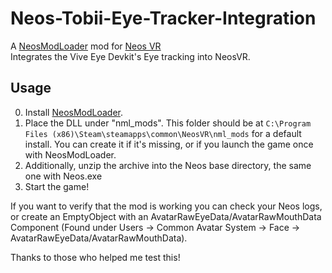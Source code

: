 # Neos-Tobii-Eye-Tracker-Integration 

A [NeosModLoader](https://github.com/zkxs/NeosModLoader) mod for [Neos VR](https://neos.com/)  
Integrates the Vive Eye Devkit's Eye tracking into NeosVR.

## Usage
0. Install [NeosModLoader](https://github.com/zkxs/NeosModLoader).
1. Place the DLL under "nml_mods". This folder should be at `C:\Program Files (x86)\Steam\steamapps\common\NeosVR\nml_mods` for a default install. You can create it if it's missing, or if you launch the game once with NeosModLoader.
2. Additionally, unzip the archive into the Neos base directory, the same one with Neos.exe
3. Start the game!

If you want to verify that the mod is working you can check your Neos logs, or create an EmptyObject with an AvatarRawEyeData/AvatarRawMouthData Component (Found under Users -> Common Avatar System -> Face -> AvatarRawEyeData/AvatarRawMouthData).

Thanks to those who helped me test this!

